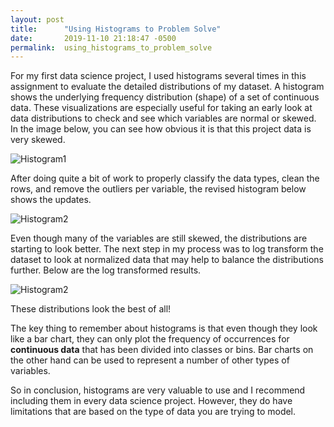 ```yaml
---
layout: post
title:      "Using Histograms to Problem Solve"
date:       2019-11-10 21:18:47 -0500
permalink:  using_histograms_to_problem_solve
---
```



For my first data science project, I used histograms several times in this assignment to evaluate the detailed distributions of my dataset. A histogram shows the underlying frequency distribution (shape) of a set of continuous data. These visualizations are especially useful for taking an early look at data distributions to check and see which variables are normal or skewed. In the image below, you can see how obvious it is that this project data is very skewed.

![Histogram1](http://drive.google.com/uc?export=view&id=1AATSW8F2gDRgx3TJir6JiNKActI6UpOD)

After doing quite a bit of work to properly classify the data types, clean the rows, and remove the outliers per variable, the revised histogram below shows the updates.

![Histogram2](http://drive.google.com/uc?export=view&id=1nPBFAoes2vJd2Pn1b2qiIyXYiR0UqWYW)

Even though many of the variables are still skewed, the distributions are starting to look better.  The next step in my process was to log transform the dataset to look at normalized data that may help to balance the distributions further. Below are the log transformed results.

![Histogram2](http://drive.google.com/uc?export=view&id=1HRp4RZduX9Mit0FSfp_jiOtkYqCuRcw0)

These distributions look the best of all! 

The key thing to remember about histograms is that even though they look like a bar chart, they can only plot the frequency of occurrences for **continuous data** that has been divided into classes or bins. Bar charts on the other hand can be used to represent a number of other types of variables.

So in conclusion, histograms are very valuable to use and I recommend including them in every data science project. However, they do have limitations that are based on the type of data you are trying to model.
